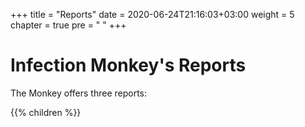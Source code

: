 +++
title = "Reports"
date = 2020-06-24T21:16:03+03:00
weight = 5
chapter = true
pre = "<i class='fas fa-scroll'></i> "
+++

# Infection Monkey's Reports

The Monkey offers three reports:

{{% children %}}

